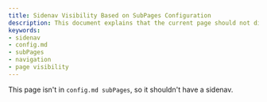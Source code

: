 ```yaml
---
title: Sidenav Visibility Based on SubPages Configuration
description: This document explains that the current page should not display a sidenav because it is not listed in the `config.md subPages` configuration.
keywords:
- sidenav
- config.md
- subPages
- navigation
- page visibility
---
```


This page isn't in `config.md subPages`, so it shouldn't have a sidenav.